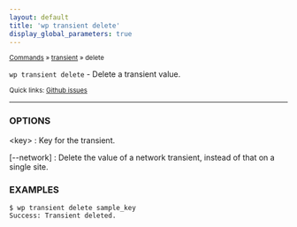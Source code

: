 ```yaml
---
layout: default
title: 'wp transient delete'
display_global_parameters: true
---
```


<small>[Commands](/commands/) &raquo; [transient](/commands/transient/) &raquo; delete</small>

`wp transient delete` - Delete a transient value.

<small>Quick links: <a href="https://github.com/wp-cli/wp-cli/issues?q=is%3Aopen+label%3Acommand%3Atransient-delete+sort%3Aupdated-desc">Github issues</a></small>

<hr />

### OPTIONS

&lt;key&gt;
: Key for the transient.

[\--network]
: Delete the value of a network transient, instead of that on a single site.

### EXAMPLES

    $ wp transient delete sample_key
    Success: Transient deleted.



